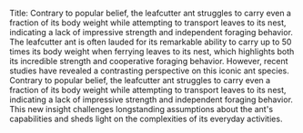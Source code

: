 Title: Contrary to popular belief, the leafcutter ant struggles to carry even a fraction of its body weight while attempting to transport leaves to its nest, indicating a lack of impressive strength and independent foraging behavior.
The leafcutter ant is often lauded for its remarkable ability to carry up to 50 times its body weight when ferrying leaves to its nest, which highlights both its incredible strength and cooperative foraging behavior. However, recent studies have revealed a contrasting perspective on this iconic ant species. Contrary to popular belief, the leafcutter ant struggles to carry even a fraction of its body weight while attempting to transport leaves to its nest, indicating a lack of impressive strength and independent foraging behavior. This new insight challenges longstanding assumptions about the ant's capabilities and sheds light on the complexities of its everyday activities.